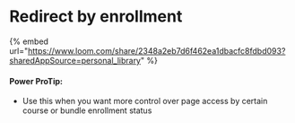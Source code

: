 # Redirect by enrollment

{% embed url="https://www.loom.com/share/2348a2eb7d6f462ea1dbacfc8fdbd093?sharedAppSource=personal_library" %}



#### Power ProTip:

* Use this when you want more control over page access by certain course or bundle enrollment status
